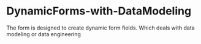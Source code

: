 # DynamicForms-with-DataModeling
The form is designed to create dynamic form fields. Which deals with data modeling or data engineering

